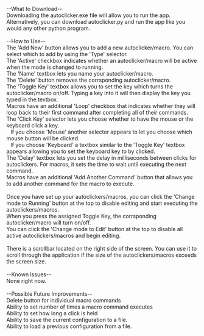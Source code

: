 --What to Download--<br/>
Downloading the autoclicker.exe file will allow you to run the app. Alternatively, you can download autoclicker.py and run the app like you would any other python program.<br/>
<br/>
--How to Use--<br/>
The 'Add New' button allows you to add a new autoclicker/macro. You can select which to add by using the 'Type' selector.<br/>
The 'Active' checkbox indicates whether an autoclicker/macro will be active when the mode is changed to running.<br/>
The 'Name' textbox lets you name your autoclicker/macro.<br/>
The 'Delete' button removes the corrsponding autoclicker/macro.<br/>
The 'Toggle Key' textbox allows you to set the key which turns the autoclicker/macro on/off. Typing a key into it will then display the key you typed in the textbox.<br/>
Macros have an additional 'Loop' checkbox that indicates whether they will loop back to their first command after completing all of their commands.<br/>
The 'Click Key' selector lets you choose whether to have the mouse or the keyboard click a key.<br/>
&ensp;  If you choose 'Mouse' another selector appears to let you choose which mouse button will be clicked.<br/>
&ensp;  If you choose 'Keyboard' a textbox similar to the 'Toggle Key' textbox appears allowing you to set the keyboard key to by clicked.<br/>
The 'Delay' textbox lets you set the delay in milliseconds between clicks for autoclickers. For macros, it sets the time to wait until executing the next command.<br/>
Macros have an additional 'Add Another Command' button that allows you to add another command for the macro to execute.<br/>
<br/>
Once you have set up your autoclickers/macros, you can click the 'Change mode to Running' button at the top to disable editing and start executing the autoclickers/macros.<br/>
When you press the assigned Toggle Key, the corrsponding autoclicker/macro will turn on/off.<br/>
You can click the 'Change mode to Edit' button at the top to disable all active autoclickers/macros and begin editing.<br/>
<br/>
There is a scrollbar located on the right side of the screen. You can use it to scroll through the application if the size of the autoclickers/macros exceeds the screen size.<br/>
<br/>
--Known Issues--<br/>
None right now.
<br/>
<br/>
--Possible Future Improvements--<br/>
Delete button for individual macro commands<br/>
Ability to set number of times a macro command executes<br/>
Ability to set how long a click is held<br/>
Ability to save the current configuration to a file.<br/>
Ability to load a previous configuration from a file.<br/>
